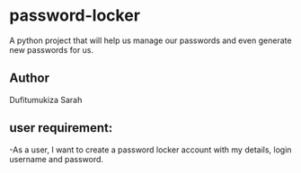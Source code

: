 # password-locker
A python project that will help us manage our passwords and even generate new passwords for us.
## Author
Dufitumukiza Sarah
## user requirement:
-As a user, 
I want to create a password locker account with my details,
login username and password.

